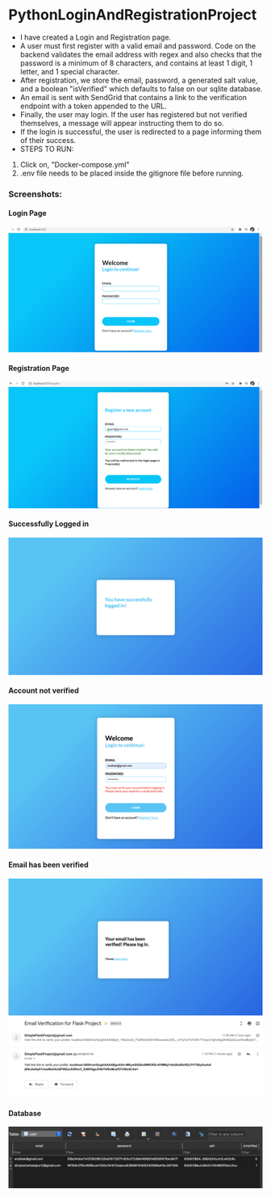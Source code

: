  # PythonLoginAndRegistrationProject
* I have created a Login and Registration page. 
* A user must first register with a valid email and password. Code on the backend validates the email address with regex and also checks that the password is a minimum of 8 characters, and contains at least 1 digit, 1 letter, and 1 special character.
 * After registration, we store the email, password, a generated salt value, and a boolean "isVerified" which defaults to false on our sqlite database.
 * An email is sent with SendGrid that contains a link to the verification endpoint with a token appended to the URL.
 * Finally, the user may login. If the user has registered but not verified themselves, a message will appear instructing them to do so. 
 * If the login is successful, the user is redirected to a page informing them of their success.  
 * STEPS TO RUN:
  1. Click on, "Docker-compose.yml"
  2. .env file needs to be placed inside the gitignore file before running. 

 ### Screenshots:
 #### Login Page
 ![](screenshots/LoginN.png)
 #### Registration Page
 ![](screenshots/RegistrationN.png)
 #### Successfully Logged in 
 ![](screenshots/screenshot_success.png)
 #### Account not verified 
 ![](screenshots/screenshot_not_verified.png)
 #### Email has been verified 
 ![](screenshots/screenshot_verification_complete.png)
 ![](screenshots/screenshot_verification_email.png)

 #### Database
 ![](screenshots/Database.png)


